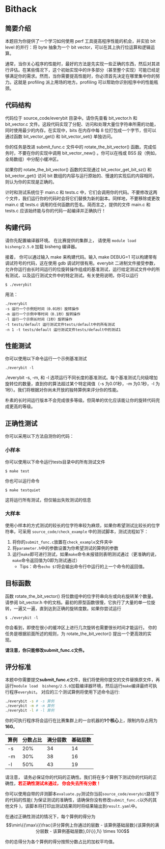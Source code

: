 # Bithack

## 简要介绍

本题目为你提供了一个学习如何使用 perf 工具提高程序性能的机会，并实验 bit level 的并行：将 byte 抽象为一个 bit vector，可以在其上执行位运算和逻辑运算。  

通常，当你关心程序的性能时，最好的方法是先实现一些正确的东西，然后对其进行评估。在某些情况下，这个初始实现中的许多部分（甚至整个实现）可能已经足够满足你的需求。然而，当你需要提高性能时，你必须首先决定在哪里集中你的努力。这就是 profiling 派上用场的地方。profiling 可以帮助你识别程序中的性能瓶颈。  

## 代码结构

代码位于 source_code/everybit 目录中。请你先查看 bit_vector.h 和 bit_vector.c 文件。这段代码实现了分配、访问和处理大量位字符串所需的功能，同时使用最少的内存。在实现中，bits 在内存中每 8 位打包成一个字节，但可以通过函数 bit_vector_get() 和 bit_vector_set() 单独访问。 

你的任务是改进 submit_func.c 文件中的 rotate_the_bit_vector() 函数。完成任务时，不要在你的实现中调用 bit_vector_new() 。你可以在栈或 BSS 段（例如，全局数组）中分配小缓冲区。  

如果你的 rotate_the_bit_vector() 函数的实现通过 bit_vector_get_bit_sz() 和 bit_vector_get() 访问 bit 数组的内容与运行原始的、慢速的实现后的内容相同，则认为你的实现是正确的。  

计时和测试系统位于 main.c 和 tests.c 中，它们会调用你的代码。不要修改这两个文件，我们运行你的代码时会将它们替换为新的副本。同样地，不要移除或更改 main.c 或 tests.c 调用的任何函数的签名。简而言之，提供的文件 main.c 和 tests.c 应该始终能与你的代码一起编译并正确执行！  

## 构建代码  

请你先配置编译器环境。 在比赛提供的集群上， 请使用 `module load  bisheng/2.5.0` 加载 bisheng 编译器。 

接着， 你可以通过输入 make 来构建代码。输入 make DEBUG=1 可以构建带有调试符号的代码，这在使用 gdb 调试时很有用。everybit 二进制文件接受参数，允许你运行由长时间运行的位旋转操作组成的基准测试，运行给定测试文件中的所有测试，以及运行测试文件中的特定测试。有关使用说明，你可以运行

```shell
$ ./everybit
```

用法：

```shell
./everybit
-s 运行一个示例短时间（0.01秒）旋转操作
-m 运行一个示例中等时间（0.1秒）旋转操作
-l 运行一个示例长时间（1秒）旋转操作
-t tests/default 运行测试文件tests/default中的所有测试
-n 1 -t tests/default 运行测试文件tests/default中的测试1
```

## 性能测试

你可以使用以下命令运行一个示例基准测试

```
./everybit -l
```

./everybit -s, -m, 和 -l 选项运行不同长度的基准测试。每个基准测试几何级增加旋转位的数量，直到你的算法超过某个特定阈值（-s 为0.01秒，-m 为0.1秒，-l 为1秒）。我们将根据对你尚未开放的独特算例来评分你的性能。  

朴素的长时间运行版本不会完成很多等级。但简单的优化应该能让你的旋转代码完成更高的等级。

## 正确性测试  

你可以采用以下方法自测你的代码：

### 小样本

你可以使用以下命令运行tests目录中的所有测试文件

```
$ make test
```

你也可以运行命令

```
$ make testquiet
```

这将运行所有测试，但仅输出失败测试的信息

### 大样本

使用小样本的方式测试的较长的位字符串较为麻烦，如果你希望测试比较长的位字符串，可采用 `source_code/check_example` 中的测试脚本，测试流程如下：

1. 将你的`submit_func.c`放置在`check_example`文件夹中
2. 将`parameter.h`中的参数设置为你希望测试的算例的参数
3. 运行`make`即可进行测试，如果`make`命令未报错则表明测试通过（更准确的说，`make`命令返回值为0即为测试通过）
    * Tips：命令`echo $?`将会输出命令行中运行的上一个命令的返回值。 

## 目标函数

函数 rotate_the_bit_vector() 将位数组中的位字符串向左或向右旋转某个数量。请参阅 bit_vector.h 中的文档。最初的原型函数很慢，它执行了大量的单一位旋转，一遍又一遍，直到达到正确的旋转度数。如果你尝试运行

```
$ ./everybit -l
```

你会看到，即使在很小的缓冲区上进行几次旋转也需要很长时间才能运行。
你的任务是根据前面所述的规则，为 rotate_the_bit_vector() 提出一个更高效的实现。

**请注意，你只能修改submit_func.c文件。**

## 评分标准

本题中你需要提交**submit_func.c**文件，我们将使用你提交的文件替换原文件，再运行`module load  bisheng/2.5.0`加载编译器环境，然后运行`make`编译最终可执行程序`everybit`。
对应的三个测试算例将使用下述命令运行:
``` bash
./everybit -s # -s 算例
./everybit -m # -m 算例
./everybit -l # -l 算例
```
你的可执行程序将会运行在比赛集群上的一台机器的**1个核心**上，限制内存占用为**16G**。

| 算例  | 分数占比 | 满分层数 | 基础层数 |
| --- | ---- | ----| -----|
| -s  | 20% | 34 | 14 |
| -m  | 30% | 38 | 16 |
| -l  | 50% | 43 | 19 |

请注意， 请务必保证你的代码的正确性。我们将在多个算例下测试你的代码的正确性，<span style="color: red;">**若正确性测试未通过， 你会失去所有分数！**</span>


你可以使用自带的评测脚本`evaluate.py`测试你当前`source_code/everybit`路径下的代码的性能( 为保证测试的准确性，请确保你没有修改`submit_func.c`以外的其他文件 )，该脚本将打印出测试结果同时将结果输出到`result.yaml`中。

在通过正确性测试的情况下，每个算例的得分为
$$\min\{{\max\{{\frac{评分算例上你通过的层数 - 该算例基础层数}{该算例的满分层数 - 该算例基础层数},0}\}},1\} \times 100$$

你的总得分为各个算例的得分按照分数占比的加权平均值。